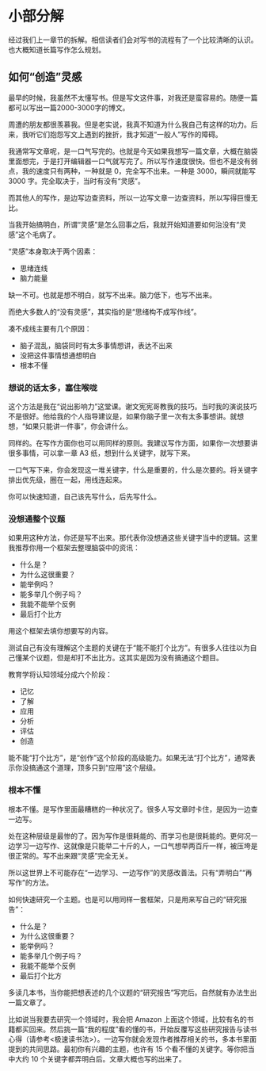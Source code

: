 # 小部分解

经过我们上一章节的拆解。相信读者们会对写书的流程有了一个比较清晰的认识。也大概知道长篇写作怎么规划。

## 如何“创造”灵感

最早的时候，我虽然不太懂写书。但是写文这件事，对我还是蛮容易的。随便一篇都可以写出一篇2000-3000字的博文。

周遭的朋友都很羡慕我。但是老实说，我真不知道为什么我自己有这样的功力。后来，我听它们抱怨写文上遇到的挫折，我才知道“一般人”写作的障碍。

我通常写文章呢，是一口气写完的。也就是今天如果我想写一篇文章，大概在脑袋里面想完，于是打开编辑器一口气就写完了。所以写作速度很快。但也不是没有弱点，我的速度只有两种，一种就是 0，完全写不出来。一种是 3000，瞬间就能写 3000 字。完全取决于，当时有没有“灵感”。

而其他人的写作，是边写边查资料，所以一边写文章一边查资料，所以写得巨慢无比。

当我开始搞明白，所谓“灵感”是怎么回事之后，我就开始知道要如何治没有“灵感”这个毛病了。

“灵感”本身取决于两个因素：

* 思绪连线
* 脑力能量

缺一不可。也就是想不明白，就写不出来。脑力低下，也写不出来。

而绝大多数人的“没有灵感”，其实指的是“思绪构不成写作线”。

凑不成线主要有几个原因：

* 脑子混乱，脑袋同时有太多事情想讲，表达不出来
* 没把这件事情想通想明白
* 根本不懂

### 想说的话太多，塞住喉咙

这个方法是我在“说出影响力”这堂课。谢文宪宪哥教我的技巧。当时我的演说技巧不是很好。他给我的个人指导建议是，如果你脑子里一次有太多事想讲。就想想，“如果只能讲一件事”，你会讲什么。

同样的。在写作方面你也可以用同样的原则。我建议写作方面，如果你一次想要讲很多事情，可以拿一章 A3 纸，想到什么关键字，就写下来。

一口气写下来，你会发现这一堆关键字，什么是重要的，什么是次要的。将关键字排出优先级，圈在一起，用线连起来。

你可以快速知道，自己该先写什么，后先写什么。

### 没想通整个议题

如果用这种方法，你还是写不出来。那代表你没想通这些关键字当中的逻辑。这里我推荐你用一个框架去整理脑袋中的资讯：

* 什么是？
* 为什么这很重要？
* 能举例吗？
* 能多举几个例子吗？
* 我能不能举个反例
* 最后打个比方

用这个框架去填你想要写的内容。

测试自己有没有理解这个主题的关键在于“能不能打个比方”。有很多人往往以为自己懂某个议题，但是却打不出比方。这其实是因为没有搞通这个题目。

教育学将认知领域分成六个阶段：

* 记忆
* 了解
* 应用
* 分析
* 评估
* 创造

能不能“打个比方”，是“创作”这个阶段的高级能力。如果无法“打个比方”，通常表示你没搞通这个道理，顶多只到“应用”这个层级。

### 根本不懂

根本不懂。是写作里面最糟糕的一种状况了。很多人写文章时卡住，是因为一边查一边写。

处在这种层级是最惨的了。因为写作是很耗能的、而学习也是很耗能的。更何况一边学习一边写作、这就像是只能举二十斤的人，一口气想举两百斤一样，被压垮是很正常的。写不出来跟“灵感”完全无关。

所以这世界上不可能存在“一边学习、一边写作”的灵感改善法。只有“弄明白”“再写作”的方法。

如何快速研究一个主题。也是可以用同样一套框架，只是用来写自己的“研究报告”：

* 什么是？
* 为什么这很重要？
* 能举例吗？
* 能多举几个例子吗？
* 我能不能举个反例
* 最后打个比方

多读几本书，当你能把想表述的几个议题的“研究报告”写完后。自然就有办法生出一篇文章了。

比如说当我要去研究一个领域时，我会把 Amazon 上面这个领域，比较有名的书籍都买回来。然后挑一篇“我的程度”看的懂的书，开始反覆写这些研究报告与读书心得（请参考<极速读书法>）。一边写你就会发现作者推荐相关的书，多本书里面提到的共同思路。最初你有兴趣的主题，也许有 15 个看不懂的关键字。等你把当中大约 10 个关键字都弄明白后。文章大概也写的出来了。
